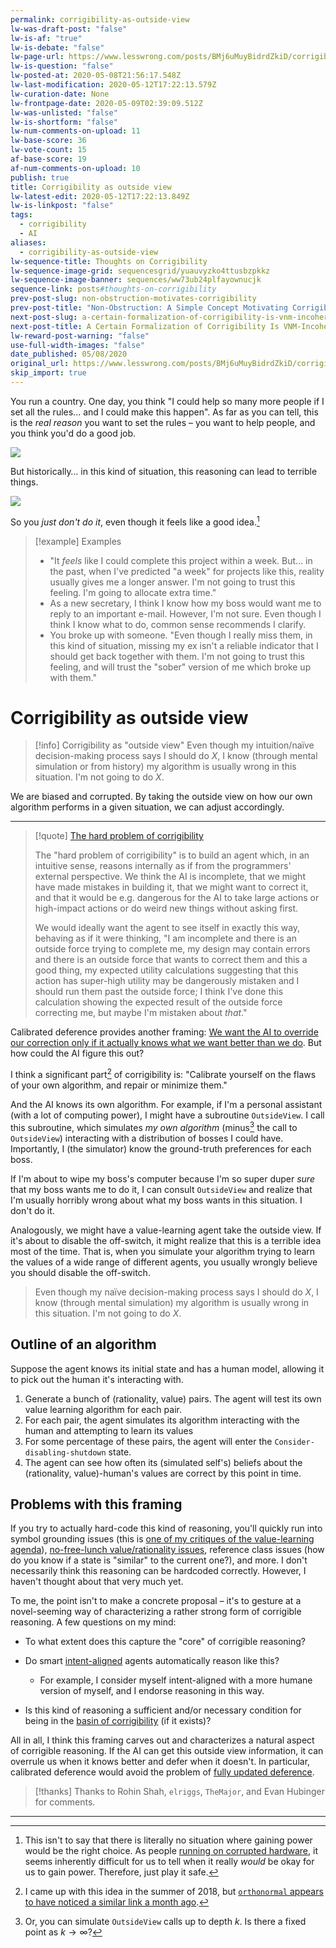 ```yaml
---
permalink: corrigibility-as-outside-view
lw-was-draft-post: "false"
lw-is-af: "true"
lw-is-debate: "false"
lw-page-url: https://www.lesswrong.com/posts/BMj6uMuyBidrdZkiD/corrigibility-as-outside-view
lw-is-question: "false"
lw-posted-at: 2020-05-08T21:56:17.548Z
lw-last-modification: 2020-05-12T17:22:13.579Z
lw-curation-date: None
lw-frontpage-date: 2020-05-09T02:39:09.512Z
lw-was-unlisted: "false"
lw-is-shortform: "false"
lw-num-comments-on-upload: 11
lw-base-score: 36
lw-vote-count: 15
af-base-score: 19
af-num-comments-on-upload: 10
publish: true
title: Corrigibility as outside view
lw-latest-edit: 2020-05-12T17:22:13.849Z
lw-is-linkpost: "false"
tags:
  - corrigibility
  - AI
aliases:
  - corrigibility-as-outside-view
lw-sequence-title: Thoughts on Corrigibility
lw-sequence-image-grid: sequencesgrid/yuauvyzko4ttusbzpkkz
lw-sequence-image-banner: sequences/ww73ub24plfayownucjk
sequence-link: posts#thoughts-on-corrigibility
prev-post-slug: non-obstruction-motivates-corrigibility
prev-post-title: "Non-Obstruction: A Simple Concept Motivating Corrigibility"
next-post-slug: a-certain-formalization-of-corrigibility-is-vnm-incoherent
next-post-title: A Certain Formalization of Corrigibility Is VNM-Incoherent
lw-reward-post-warning: "false"
use-full-width-images: "false"
date_published: 05/08/2020
original_url: https://www.lesswrong.com/posts/BMj6uMuyBidrdZkiD/corrigibility-as-outside-view
skip_import: true
---
```

You run a country. One day, you think "I could help so many more people if I set all the rules... and I could make this happen". As far as you can tell, this is the _real reason_ you want to set the rules – you want to help people, and you think you'd do a good job.

![](https://i.imgur.com/QSms7P6.png)

But historically… in this kind of situation, this reasoning can lead to terrible things.

![](https://i.imgur.com/COsmr4C.png)

So you _just don't do it_, even though it feels like a good idea.[^1] 

> [!example] Examples
> - "It _feels_ like I could complete this project within a week. But… in the past, when I've predicted "a week" for projects like this, reality usually gives me a longer answer. I'm not going to trust this feeling. I'm going to allocate extra time."
> - As a new secretary, I think I know how my boss would want me to reply to an important e-mail. However, I'm not sure. Even though I think I know what to do, common sense recommends I clarify.
> - You broke up with someone. "Even though I really miss them, in this kind of situation, missing my ex isn't a reliable indicator that I should get back together with them. I'm not going to trust this feeling, and will trust the "sober" version of me which broke up with them."



# Corrigibility as outside view
> [!info] Corrigibility as "outside view"
> Even though my intuition/naïve decision-making process says I should do $X$, I know (through mental simulation or from history) my algorithm is usually wrong in this situation. I'm not going to do $X$.

We are biased and corrupted. By taking the outside view on how our own algorithm performs in a given situation, we can adjust accordingly.

---


> [!quote] [The hard problem of corrigibility](https://arbital.com/p/hard_corrigibility/)
>
> The "hard problem of corrigibility" is to build an agent which, in an intuitive sense, reasons internally as if from the programmers' external perspective. We think the AI is incomplete, that we might have made mistakes in building it, that we might want to correct it, and that it would be e.g. dangerous for the AI to take large actions or high-impact actions or do weird new things without asking first.
>
> We would ideally want the agent to see itself in exactly this way, behaving as if it were thinking, "I am incomplete and there is an outside force trying to complete me, my design may contain errors and there is an outside force that wants to correct them and this a good thing, my expected utility calculations suggesting that this action has super-high utility may be dangerously mistaken and I should run them past the outside force; I think I've done this calculation showing the expected result of the outside force correcting me, but maybe I'm mistaken about _that_."


Calibrated deference provides another framing: [We want the AI to override our correction only if it actually knows what we want better than we do](https://arxiv.org/pdf/1705.09990.pdf). But how could the AI figure this out?

I think a significant part[^2] of corrigibility is: "Calibrate yourself on the flaws of your own algorithm, and repair or minimize them."

And the AI knows its own algorithm. For example, if I'm a personal assistant (with a lot of computing power), I might have a subroutine `OutsideView`. I call this subroutine, which simulates _my own algorithm_ (minus[^3] the call to `OutsideView`) interacting with a distribution of bosses I could have. Importantly, I (the simulator) know the ground-truth preferences for each boss.

If I'm about to wipe my boss's computer because I'm so super duper _sure_ that my boss wants me to do it, I can consult `OutsideView` and realize that I'm usually horribly wrong about what my boss wants in this situation. I don't do it.

Analogously, we might have a value-learning agent take the outside view. If it's about to disable the off-switch, it might realize that this is a terrible idea most of the time. That is, when you simulate your algorithm trying to learn the values of a wide range of different agents, you usually wrongly believe you should disable the off-switch.

> Even though my naïve decision-making process says I should do $X$, I know (through mental simulation) my algorithm is usually wrong in this situation. I'm not going to do $X$.

## Outline of an algorithm 
Suppose the agent knows its initial state and has a human model, allowing it to pick out the human it's interacting with.

1. Generate a bunch of (rationality, value) pairs. The agent will test its own value learning algorithm for each pair.
2. For each pair, the agent simulates its algorithm interacting with the human and attempting to learn its values
3. For some percentage of these pairs, the agent will enter the `Consider-disabling-shutdown` state.
4. The agent can see how often its (simulated self's) beliefs about the (rationality, value)-human's values are correct by this point in time.

## Problems with this framing

If you try to actually hard-code this kind of reasoning, you'll quickly run into symbol grounding issues (this is [one of my critiques of the value-learning agenda](/thoughts-on-human-compatible#Where-in-the-world-is-the-human-)), [no-free-lunch value/rationality issues](https://papers.nips.cc/paper/7803-occams-razor-is-insufficient-to-infer-the-preferences-of-irrational-agents.pdf), reference class issues (how do you know if a state is "similar" to the current one?), and more. I don't necessarily think this reasoning can be hardcoded correctly. However, I haven't thought about that very much yet.

To me, the point isn't to make a concrete proposal – it's to gesture at a novel-seeming way of characterizing a rather strong form of corrigible reasoning. A few questions on my mind:

- To what extent does this capture the "core" of corrigible reasoning?
- Do smart [intent-aligned](https://ai-alignment.com/clarifying-ai-alignment-cec47cd69dd6) agents automatically reason like this?
  - For example, I consider myself intent-aligned with a more humane version of myself, and I endorse reasoning in this way.

- Is this kind of reasoning a sufficient and/or necessary condition for being in the [basin of corrigibility](https://ai-alignment.com/corrigibility-3039e668638) (if it exists)?

All in all, I think this framing carves out and characterizes a natural aspect of corrigible reasoning. If the AI can get this outside view information, it can overrule us when it knows better and defer when it doesn't. In particular, calibrated deference would avoid the problem of [fully updated deference](https://arbital.com/p/updated_deference/).

> [!thanks]
>Thanks to Rohin Shah, `elriggs`, `TheMajor`, and Evan Hubinger for comments.

<hr/>


[^1]: This isn't to say that there is literally no situation where gaining power would be the right choice. As people [running on corrupted hardware](https://www.lesswrong.com/posts/dWTEtgBfFaz6vjwQf/ethical-injunctions), it seems inherently difficult for us to tell when it really _would_ be okay for us to gain power. Therefore, just play it safe. 

[^2]: I came up with this idea in the summer of 2018, but [`orthonormal` appears to have noticed a similar link a month ago](https://www.lesswrong.com/posts/K9ZaZXDnL3SEmYZqB/ends-don-t-justify-means-among-humans#swHmf245WJ28opzji). 

[^3]: Or, you can simulate `OutsideView` calls up to depth $k$. Is there a fixed point as $k\to \infty$? 